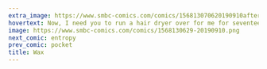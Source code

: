 ```yaml
---
extra_image: https://www.smbc-comics.com/comics/156813070620190910after.png
hovertext: Now, I need you to run a hair dryer over for me for seventeen hours.
image: https://www.smbc-comics.com/comics/1568130629-20190910.png
next_comic: entropy
prev_comic: pocket
title: Wax
---
```


